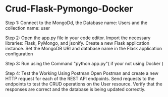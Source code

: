 # Crud-Flask-Pymongo-Docker
Step 1: Connect to the MongoDd, the Database name: Users and the collection name: user


Step 2: Open the app.py file in your code editor.
        Import the necessary libraries: Flask, PyMongo, and jsonify.
        Create a new Flask application instance.
        Set the MongoDB URI and database name in the Flask application configuration

        
Step 3: Run using the Command "python app.py"( if your not using Docker )


Step 4: Test the Working Using Postman
        Open Postman and create a new HTTP request for each of the REST API endpoints.
        Send requests to the endpoints to test the CRUD operations on the User resource.
        Verify that the responses are correct and the database is being updated correctly.
